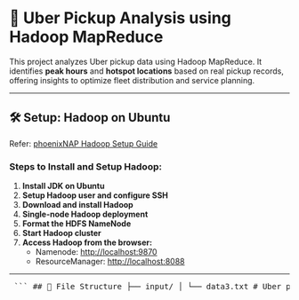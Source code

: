 # 🚖 Uber Pickup Analysis using Hadoop MapReduce

This project analyzes Uber pickup data using Hadoop MapReduce. It identifies **peak hours** and **hotspot locations** based on real pickup records, offering insights to optimize fleet distribution and service planning.

---

## 🛠️ Setup: Hadoop on Ubuntu

Refer: [phoenixNAP Hadoop Setup Guide](https://phoenixnap.com/kb/install-hadoop-ubuntu)

### Steps to Install and Setup Hadoop:

1. **Install JDK on Ubuntu**
2. **Setup Hadoop user and configure SSH**
3. **Download and install Hadoop**
4. **Single-node Hadoop deployment**
5. **Format the HDFS NameNode**
6. **Start Hadoop cluster**
7. **Access Hadoop from the browser:**
   - Namenode: [http://localhost:9870](http://localhost:9870)
   - ResourceManager: [http://localhost:8088](http://localhost:8088)

---

<pre> ``` ## 📁 File Structure ├── input/ │ └── data3.txt # Uber pickup dataset (April 2014) ├── src/ │ ├── Mapper.java │ ├── Reducer.java │ └── Runner.java ├── classes/ │ ├── WC_Mapper.class │ ├── WC_Reducer.class │ └── WC_Runner.class ├── Analizedata.jar # JAR file containing the MapReduce code ├── output/ # HDFS output directory (created during execution) └── output.txt # Local copy of results ``` </pre>

